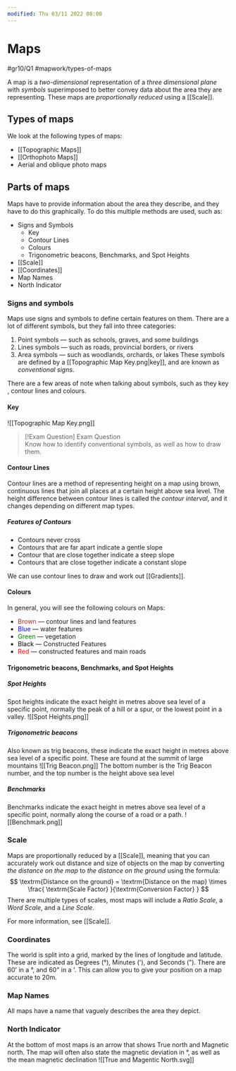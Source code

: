 ```yaml
---
modified: Thu 03/11 2022 08:00
---
```

# Maps
#gr10/Q1  #mapwork/types-of-maps 

A map is a *two-dimensional* representation of a *three dimensional plane* with *symbols* superimposed to better convey data about the area they are representing. These maps are *proportionally reduced* using a [[Scale]]. 

## Types of maps
We look at the following types of maps:
- [[Topographic Maps]]
- [[Orthophoto Maps]]
- Aerial and oblique photo maps

## Parts of maps
Maps have to provide information about the area they describe, and they have to do this graphically. To do this multiple methods are used, such as:
- Signs and Symbols 
	- Key
	- Contour Lines
	- Colours
	- Trigonometric beacons, Benchmarks, and Spot Heights
- [[Scale]]
- [[Coordinates]]
- Map Names
- North Indicator

### Signs and symbols
Maps use signs and symbols to define certain features on them. There are a lot of different symbols, but they fall into three categories:
1. Point symbols — such as schools, graves, and some buildings
2. Lines symbols — such as roads, provincial borders, or rivers
3. Area symbols — such as woodlands, orchards, or lakes
These symbols are defined by a [[Topographic Map Key.png|key]], and are known as *conventional signs*. 

There are a few areas of note when talking about symbols, such as they key , contour lines and colours. 

#### Key
![[Topographic Map Key.png]]

> [!Exam Question] Exam Question  
> Know how to identify conventional symbols, as well as how to draw them. 

#### Contour Lines
Contour lines are a method of representing height on a map using brown, continuous lines that join all places at a certain height above sea level. The height difference between contour lines is called the *contour interval*, and it changes depending on different map types.

##### Features of Contours
- Contours never cross
- Contours that are far apart indicate a gentle slope
- Contour that are close together indicate a steep slope
- Contours that are close together indicate a constant slope

We can use contour lines to draw and work out [[Gradients]].  

#### Colours
In general, you will see the following colours on Maps:
-  <span style="color:brown">Brown</span> — contour lines and land features
-  <span style="color:blue">Blue</span> — water features
-  <span style="color:green">Green</span> — vegetation
-  <span style="color:black">Black</span> — Constructed Features
-  <span style="color:red">Red</span> — constructed features and main roads

#### Trigonometric beacons, Benchmarks, and Spot Heights
##### Spot Heights
Spot heights indicate the exact height in metres above sea level of a specific point, normally the peak of a hill or a spur, or the lowest point in a valley. 
![[Spot Heights.png]]
##### Trigonometric beacons
Also known as trig beacons, these indicate the exact height in metres above sea level of a specific point. These are found at the summit of large mountains
![[Trig Beacon.png]]
The bottom number is the Trig Beacon number, and the top number is the height above sea level
##### Benchmarks
Benchmarks indicate the exact height in metres above sea level of a specific point, normally along the course of a road or a path. 
![[Benchmark.png]]

### Scale
Maps are proportionally reduced by a [[Scale]], meaning that you can accurately work out distance and size of objects on the map by converting *the distance on the map* to *the distance on the ground* using the formula:
$$ \textrm{Distance on the ground} = \textrm{Distance on the map} \times \frac{ \textrm{Scale Factor} }{\textrm{Conversion Factor} } $$
There are multiple types of scales, most maps will include a *Ratio Scale*, a *Word Scale*, and a *Line Scale*. 

For more information, see [[Scale]]. 

### Coordinates
The world is split into a grid, marked by the lines of longitude and latitude. These are indicated as Degrees (°), Minutes ('), and Seconds ("). There are 60' in a °, and 60" in a '. This can allow you to give your position on a map accurate to 20m. 

### Map Names
All maps have a name that vaguely describes the area they depict.

### North Indicator
At the bottom of most maps is an arrow that shows True north and Magnetic north. The map will often also state the magnetic deviation in °, as well as the mean magnetic declination
![[True and Magentic North.svg]]